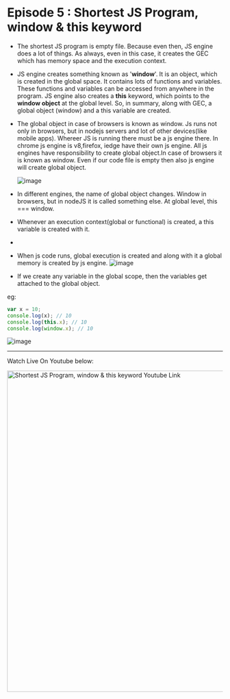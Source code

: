 # Episode 5 : Shortest JS Program, window & this keyword

* The shortest JS program is empty file. Because even then, JS engine does a lot of things. As always, even in this case, it creates the GEC which has memory space and the execution context.

* JS engine creates something known as '**window**'. It is an object, which is created in the global space. It contains lots of functions and variables. These functions and variables can be accessed from anywhere in the program. JS engine also creates a **this** keyword, which points to the **window object** at the global level. So, in summary, along with GEC, a global object (window) and a this variable are created.

* The global object in case of browsers is known as window. Js runs not only in browsers, but in nodejs servers and lot of other devices(like mobile apps). Whereer JS is running there must be a js engine there. In chrome js engine is v8,firefox, iedge have their own js engine. All js engines have responsibility to create global object.In case of browsers it is known as window. Even if our code file is empty then also js engine will create global object.

  ![image](https://github.com/Rahul-0108/namaste-javascript-notes/assets/53996840/c2cf18cd-dead-41f5-875b-8b1055884934)


* In different engines, the name of global object changes. Window in browsers, but in nodeJS it is called something else. At global level, this === window.

* Whenever an execution context(global or functional) is created, a this variable is created with it.
* 
* When js code runs, global execution is created and along with it a global memory is created by js engine.
![image](https://github.com/Rahul-0108/namaste-javascript-notes/assets/53996840/8ca02365-f9e8-43f7-a121-fa99f1e995f5)
 

* If we create any variable in the global scope, then the variables get attached to the global object.

eg:
```js
var x = 10;
console.log(x); // 10
console.log(this.x); // 10
console.log(window.x); // 10
```
![image](https://github.com/Rahul-0108/namaste-javascript-notes/assets/53996840/6aa59b95-b0d5-4354-ac42-be026443e5e8)


<hr>

Watch Live On Youtube below:

<a href="https://www.youtube.com/watch?v=QCRpVw2KXf8&ab_channel=AkshaySaini" target="_blank"><img src="https://img.youtube.com/vi/QCRpVw2KXf8/0.jpg" width="750"
alt="Shortest JS Program, window & this keyword Youtube Link"/></a>
